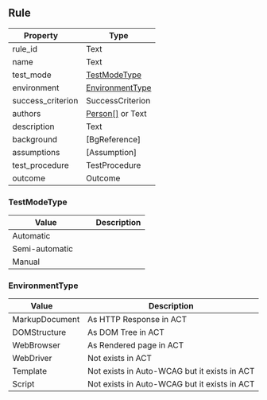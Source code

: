 ## Rule

 Property     | Type
|--------------|---------
| rule_id    | Text
| name        | Text
| test_mode    | [TestModeType](#TestModeType)
| environment | [EnvironmentType](#EnvironmentType)
| success_criterion | SuccessCriterion 
| authors | [Person[]](#Person) or Text
| description | Text
| background | [BgReference]
| assumptions | [Assumption]
| test_procedure | TestProcedure 
| outcome | Outcome 

### TestModeType 

Value     | Description
|--------------|---------
| Automatic   | 
| Semi-automatic        | 
| Manual | 

### EnvironmentType 

Value     | Description
|--------------|---------
| MarkupDocument | As HTTP Response in ACT
| DOMStructure | As DOM Tree in ACT
| WebBrowser | As Rendered page in ACT
| WebDriver   | Not exists in ACT
| Template | Not exists in Auto-WCAG but it exists in ACT
| Script | Not exists in Auto-WCAG but it exists in ACT


